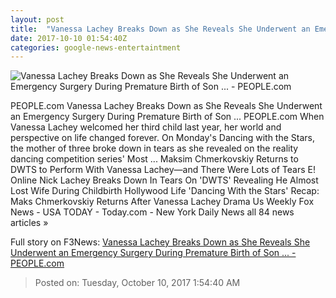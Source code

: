 ```yaml
---
layout: post
title:  "Vanessa Lachey Breaks Down as She Reveals She Underwent an Emergency Surgery During Premature Birth of Son ... - PEOPLE.com"
date: 2017-10-10 01:54:40Z
categories: google-news-entertaintment
---
```


![Vanessa Lachey Breaks Down as She Reveals She Underwent an Emergency Surgery During Premature Birth of Son ... - PEOPLE.com](http://peopledotcom.files.wordpress.com/2017/10/screen-shot-2017-10-09-at-4-04-30-pm.png?crop=0px%2C0px%2C714px%2C374.85px&resize=1200%2C630)

PEOPLE.com Vanessa Lachey Breaks Down as She Reveals She Underwent an Emergency Surgery During Premature Birth of Son ... PEOPLE.com When Vanessa Lachey welcomed her third child last year, her world and perspective on life changed forever. On Monday's Dancing with the Stars, the mother of three broke down in tears as she revealed on the reality dancing competition series' Most ... Maksim Chmerkovskiy Returns to DWTS to Perform With Vanessa Lachey—and There Were Lots of Tears E! Online Nick Lachey Breaks Down In Tears On 'DWTS' Revealing He Almost Lost Wife During Childbirth Hollywood Life 'Dancing With the Stars' Recap: Maks Chmerkovskiy Returns After Vanessa Lachey Drama Us Weekly Fox News - USA TODAY - Today.com - New York Daily News all 84 news articles »


Full story on F3News: [Vanessa Lachey Breaks Down as She Reveals She Underwent an Emergency Surgery During Premature Birth of Son ... - PEOPLE.com](http://www.f3nws.com/n/AEUZJJ)

> Posted on: Tuesday, October 10, 2017 1:54:40 AM
